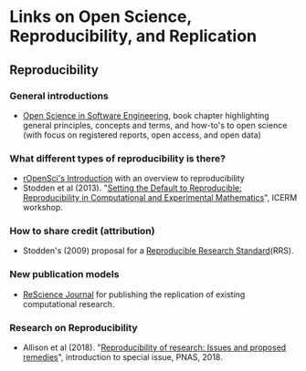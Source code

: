 # Links on Open Science, Reproducibility, and Replication

## Reproducibility

### General introductions
- [Open Science in Software Engineering](https://arxiv.org/abs/1904.06499), book chapter highlighting general principles, concepts and terms, and how-to's to open science (with focus on registered reports, open access, and open data) 

### What different types of reproducibility is there? 
- [rOpenSci's Introduction](https://ropensci.github.io/reproducibility-guide/sections/introduction/) with an overview to reproducibility
- Stodden et al (2013). "[Setting the Default to Reproducible: Reproducibility in Computational and Experimental Mathematics](http://stodden.net/icerm_report.pdf)", ICERM workshop.

### How to share credit (attribution) 
- Stodden's (2009) proposal for a [Reproducible Research Standard](https://papers.ssrn.com/sol3/papers.cfm?abstract_id=1362040)(RRS).

### New publication models
- [ReScience Journal](http://rescience.github.io/) for publishing the replication of existing computational research.

### Research on Reproducibility
- Allison et al (2018). "[Reproducibility of research: Issues and
proposed remedies](https://www.pnas.org/content/pnas/115/11/2561.full.pdf)", introduction to special issue, PNAS, 2018.

